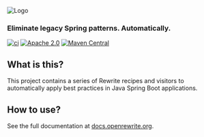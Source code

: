 ![Logo](https://github.com/openrewrite/rewrite/raw/main/doc/logo-oss.png)
### Eliminate legacy Spring patterns. Automatically.

[![ci](https://github.com/openrewrite/rewrite-spring/actions/workflows/ci.yml/badge.svg)](https://github.com/openrewrite/rewrite-spring/actions/workflows/ci.yml)
[![Apache 2.0](https://img.shields.io/github/license/openrewrite/rewrite-spring.svg)](https://www.apache.org/licenses/LICENSE-2.0)
[![Maven Central](https://img.shields.io/maven-central/v/org.openrewrite.recipe/rewrite-spring.svg)](https://mvnrepository.com/artifact/org.openrewrite.recipe/rewrite-spring)

## What is this? 

This project contains a series of Rewrite recipes and visitors to automatically apply best practices in Java Spring Boot applications. 

## How to use?

See the full documentation at [docs.openrewrite.org](https://docs.openrewrite.org/).
